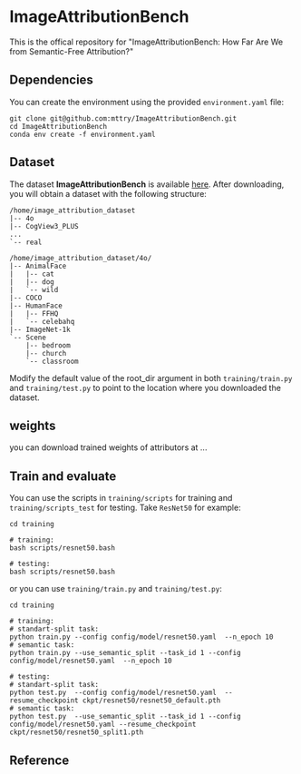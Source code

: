 # ImageAttributionBench
This is the offical repository for "ImageAttributionBench: How Far Are We from Semantic-Free Attribution?"
## Dependencies
You can create the environment using the provided `environment.yaml` file:
```
git clone git@github.com:mttry/ImageAttributionBench.git
cd ImageAttributionBench
conda env create -f environment.yaml
```
## Dataset
The dataset **ImageAttributionBench** is available [here](https://dataverse.harvard.edu/dataset.xhtml?persistentId=doi:10.7910/DVN/O4S4IV). After downloading, you will obtain a dataset with the following structure:
```
/home/image_attribution_dataset
|-- 4o
|-- CogView3_PLUS
...
`-- real

/home/image_attribution_dataset/4o/
|-- AnimalFace
|   |-- cat
|   |-- dog
|   `-- wild
|-- COCO
|-- HumanFace
|   |-- FFHQ
|   `-- celebahq
|-- ImageNet-1k
`-- Scene
    |-- bedroom
    |-- church
    `-- classroom
```
Modify the default value of the root_dir argument in both `training/train.py` and `training/test.py` to point to the location where you downloaded the dataset.

## weights 
you can download trained weights of attributors at ...

## Train and evaluate
You can use the scripts in `training/scripts` for training and `training/scripts_test` for testing. Take `ResNet50` for example:
```
cd training

# training:
bash scripts/resnet50.bash

# testing:
bash scripts/resnet50.bash
```
or you can use `training/train.py` and `training/test.py`:
```
cd training

# training:
# standart-split task:
python train.py --config config/model/resnet50.yaml  --n_epoch 10
# semantic task:
python train.py --use_semantic_split --task_id 1 --config config/model/resnet50.yaml  --n_epoch 10

# testing:
# standart-split task:
python test.py  --config config/model/resnet50.yaml  --resume_checkpoint ckpt/resnet50/resnet50_default.pth
# semantic task:
python test.py  --use_semantic_split --task_id 1 --config config/model/resnet50.yaml --resume_checkpoint ckpt/resnet50/resnet50_split1.pth
```

## Reference
